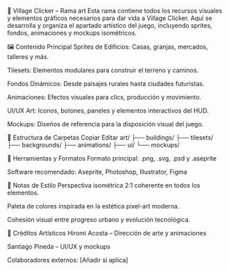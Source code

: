 🎨 Village Clicker – Rama art
Esta rama contiene todos los recursos visuales y elementos gráficos necesarios para dar vida a Village Clicker. Aquí se desarrolla y organiza el apartado artístico del juego, incluyendo sprites, fondos, animaciones y mockups isométricos.

🖼️ Contenido Principal
Sprites de Edificios: Casas, granjas, mercados, talleres y más.

Tilesets: Elementos modulares para construir el terreno y caminos.

Fondos Dinámicos: Desde paisajes rurales hasta ciudades futuristas.

Animaciones: Efectos visuales para clics, producción y movimiento.

UI/UX Art: Iconos, botones, paneles y elementos interactivos del HUD.

Mockups: Diseños de referencia para la disposición visual del juego.


📁 Estructura de Carpetas
Copiar
Editar
art/
├── buildings/
├── tilesets/
├── backgrounds/
├── animations/
├── ui/
└── mockups/

🧩 Herramientas y Formatos
Formato principal: .png, .svg, .psd y .aseprite

Software recomendado: Aseprite, Photoshop, Illustrator, Figma

📝 Notas de Estilo
Perspectiva isométrica 2:1 coherente en todos los elementos.

Paleta de colores inspirada en la estética pixel-art moderna.

Cohesión visual entre progreso urbano y evolución tecnológica.

👥 Créditos Artísticos
Hiromi Acosta – Dirección de arte y animaciones

Santiago Pineda – UI/UX y mockups

Colaboradores externos: [Añadir si aplica]


